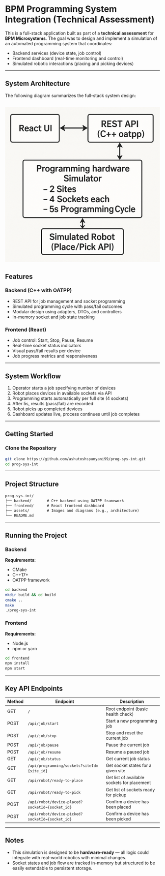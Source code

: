 # BPM Programming System Integration (Technical Assessment)

This is a full-stack application built as part of a **technical assessment** for **BPM Microsystems**. The goal was to design and implement a simulation of an automated programming system that coordinates:

- Backend services (device state, job control)
- Frontend dashboard (real-time monitoring and control)
- Simulated robotic interactions (placing and picking devices)

---
## System Architecture

The following diagram summarizes the full-stack system design:

![System Architecture](assets/architecture-diagram.png)
---
## Features

### Backend (C++ with OATPP)
- REST API for job management and socket programming
- Simulated programming cycle with pass/fail outcomes
- Modular design using adapters, DTOs, and controllers
- In-memory socket and job state tracking

### Frontend (React)
- Job control: Start, Stop, Pause, Resume
- Real-time socket status indicators
- Visual pass/fail results per device
- Job progress metrics and responsiveness

---

## System Workflow

1. Operator starts a job specifying number of devices
2. Robot places devices in available sockets via API
3. Programming starts automatically per full site (4 sockets)
4. After 5s, results (pass/fail) are recorded
5. Robot picks up completed devices
6. Dashboard updates live, process continues until job completes

---
## Getting Started

### Clone the Repository

```bash
git clone https://github.com/ashutoshspunyani99/prog-sys-int.git
cd prog-sys-int
```
---
## Project Structure

```
prog-sys-int/
├── backend/       # C++ backend using OATPP framework
├── frontend/      # React frontend dashboard
├── assets/        # Images and diagrams (e.g., architecture)
└── README.md
```

---

## Running the Project

### Backend
**Requirements:**
- CMake
- C++17+
- OATPP framework

```bash
cd backend
mkdir build && cd build
cmake ..
make
./prog-sys-int
```

### Frontend
**Requirements:**
- Node.js
- npm or yarn

```bash
cd frontend
npm install
npm start
```

---

## Key API Endpoints

 Method | Endpoint                             | Description                                |
|--------|--------------------------------------|--------------------------------------------|
| GET    | `/`                                  | Root endpoint (basic health check)         |
| POST   | `/api/job/start`                     | Start a new programming job                |
| POST   | `/api/job/stop`                      | Stop and reset the current job             |
| POST   | `/api/job/pause`                     | Pause the current job                      |
| POST   | `/api/job/resume`                    | Resume a paused job                        |
| GET    | `/api/job/status`                    | Get current job status                     |
| GET    | `/api/programming/sockets?siteId={site_id}`  | Get socket states for a given site         |
| GET    | `/api/robot/ready-to-place`          | Get list of available sockets for placement|
| GET    | `/api/robot/ready-to-pick`           | Get list of sockets ready for pickup       |
| POST   | `/api/robot/device-placed?socketId={socket_id}` | Confirm a device has been placed           |
| POST   | `/api/robot/device-picked?socketId={socket_id}` | Confirm a device has been picked           |
---


## Notes

- This simulation is designed to be **hardware-ready** — all logic could integrate with real-world robotics with minimal changes.
- Socket states and job flow are tracked in-memory but structured to be easily extendable to persistent storage.
